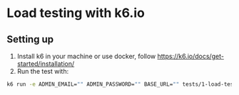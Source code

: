 # Load testing with k6.io

## Setting up

1. Install k6 in your machine or use docker, follow https://k6.io/docs/get-started/installation/
3. Run the test with:

```sh
k6 run -e ADMIN_EMAIL="" ADMIN_PASSWORD="" BASE_URL="" tests/1-load-test.js
```